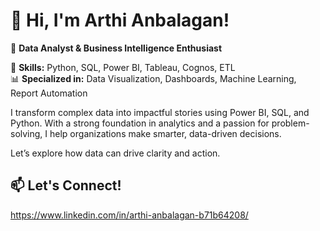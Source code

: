 # 👋 Hi, I'm Arthi Anbalagan!  
🎯 **Data Analyst & Business Intelligence Enthusiast**  

🚀 **Skills:** Python, SQL, Power BI, Tableau, Cognos, ETL  
📊 **Specialized in:** Data Visualization, Dashboards, Machine Learning, Report Automation  

I transform complex data into impactful stories using Power BI, SQL, and Python. With a strong foundation in analytics and a passion for problem-solving, I help organizations make smarter, data-driven decisions.

Let’s explore how data can drive clarity and action.
## 📫 Let's Connect!  
https://www.linkedin.com/in/arthi-anbalagan-b71b64208/
